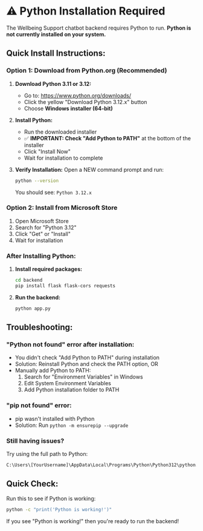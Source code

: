 # ⚠️ Python Installation Required

The Wellbeing Support chatbot backend requires Python to run. **Python is not currently installed on your system.**

## Quick Install Instructions:

### Option 1: Download from Python.org (Recommended)

1. **Download Python 3.11 or 3.12:**
   - Go to: https://www.python.org/downloads/
   - Click the yellow "Download Python 3.12.x" button
   - Choose **Windows installer (64-bit)**

2. **Install Python:**
   - Run the downloaded installer
   - ✅ **IMPORTANT: Check "Add Python to PATH"** at the bottom of the installer
   - Click "Install Now"
   - Wait for installation to complete

3. **Verify Installation:**
   Open a NEW command prompt and run:
   ```bash
   python --version
   ```
   You should see: `Python 3.12.x`

### Option 2: Install from Microsoft Store

1. Open Microsoft Store
2. Search for "Python 3.12"
3. Click "Get" or "Install"
4. Wait for installation

### After Installing Python:

1. **Install required packages:**
   ```bash
   cd backend
   pip install flask flask-cors requests
   ```

2. **Run the backend:**
   ```bash
   python app.py
   ```

## Troubleshooting:

### "Python not found" error after installation:
- You didn't check "Add Python to PATH" during installation
- Solution: Reinstall Python and check the PATH option, OR
- Manually add Python to PATH:
  1. Search for "Environment Variables" in Windows
  2. Edit System Environment Variables
  3. Add Python installation folder to PATH

### "pip not found" error:
- pip wasn't installed with Python
- Solution: Run `python -m ensurepip --upgrade`

### Still having issues?
Try using the full path to Python:
```bash
C:\Users\[YourUsername]\AppData\Local\Programs\Python\Python312\python.exe app.py
```

## Quick Check:
Run this to see if Python is working:
```bash
python -c "print('Python is working!')"
```

If you see "Python is working!" then you're ready to run the backend!